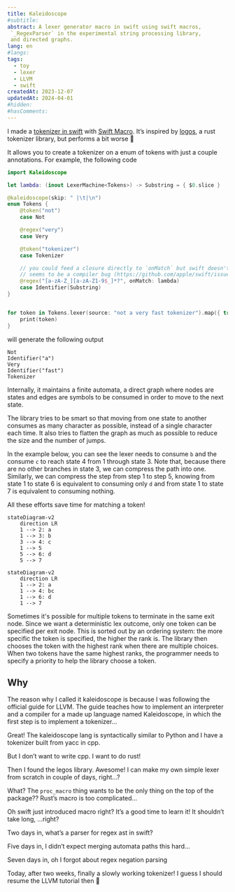 ```yaml
---
title: Kaleidoscope
#subtitle: 
abstract: A lexer generator macro in swift using swift macros,
 `_RegexParser` in the experimental string processing library,
 and directed graphs. 
lang: en
#langs: 
tags:
  - toy
  - lexer
  - LLVM
  - swift
createdAt: 2023-12-07
updatedAt: 2024-04-01
#hidden: 
#hasComments:
---
```


I made a [tokenizer in swift](https://github.com/FlickerSoul/Kaleidoscope) with
[Swift Macro](https://www.avanderlee.com/swift/macros/). It’s
inspired by [logos](https://github.com/maciejhirsz/logos), a rust tokenizer
library, but performs a bit worse 🤣

It allows you to create a tokenizer on a enum of tokens with just a couple
annotations. For example, the following code

```swift
import Kaleidoscope

let lambda: (inout LexerMachine<Tokens>) -> Substring = { $0.slice }

@kaleidoscope(skip: " |\t|\n")
enum Tokens {
    @token("not")
    case Not

    @regex("very")
    case Very

    @token("tokenizer")
    case Tokenizer

    // you could feed a closure directly to `onMatch` but swift doesn't like it for some reason
    // seems to be a compiler bug (https://github.com/apple/swift/issues/70322)
    @regex("[a-zA-Z_][a-zA-Z1-9$_]*?", onMatch: lambda) 
    case Identifier(Substring)
}


for token in Tokens.lexer(source: "not a very fast tokenizer").map({ try! $0.get() }) {
    print(token)
}
```

will generate the following output

```text
Not
Identifier("a")
Very
Identifier("fast")
Tokenizer
```

Internally, it maintains a finite automata, a direct graph where nodes are
states and edges are symbols to be consumed in order to move to the next state.

The library tries to be smart so that moving from one state to another consumes
as many character as possible, instead of a single character each time. It also
tries to flatten the graph as much as possible to reduce the size and the number
of jumps.

In the example below, you can see the lexer needs to consume `b` and
the consume `c` to reach state 4 from 1 through state 3. Note that, because
there are no other branches in state 3, we can compress the path into one.
Similarly, we can compress the step from step 1 to step 5, knowing from state 1
to state 6 is equivalent to consuming only `d` and from state 1 to state 7 is
equivalent to consuming nothing.

All these efforts save time for matching a token!

```mermaid
stateDiagram-v2
    direction LR
    1 --> 2: a
    1 --> 3: b
    3 --> 4: c
    1 --> 5
    5 --> 6: d
    5 --> 7
```

```mermaid
stateDiagram-v2
    direction LR
    1 --> 2: a
    1 --> 4: bc
    1 --> 6: d
    1 --> 7
```

Sometimes it's possible for multiple tokens to terminate in the same exit node.
Since we want a deterministic lex outcome, only one token can be specified per
exit node. This is sorted out by an ordering system: the more specific the token
is specified, the higher the rank is. The library then chooses the token with
the highest rank when there are multiple choices. When two tokens have the same
highest ranks, the programmer needs to specify a priority to help the library
choose a token.

## Why

The reason why I called it kaleidoscope is because I was following the official
guide for LLVM. The guide teaches how to implement an interpreter and a compiler
for a made up language named Kaleidoscope, in which the first step is to
implement a tokenizer…

Great! The kaleidoscope lang is syntactically similar to Python and I have a
tokenizer built from yacc in cpp.

But I don’t want to write cpp. I want to do rust!

Then I found the legos library. Awesome! I can make my own simple lexer from
scratch in couple of days, right…?

What? The `proc_macro` thing wants to be the only thing on the top of the
package?? Rust’s macro is too complicated…

Oh swift just introduced macro right? It’s a good time to learn it! It shouldn’t
take long, …right?

Two days in, what’s a parser for regex ast in swift?

Five days in, I didn’t expect merging automata paths this hard…

Seven days in, oh I forgot about regex negation parsing

Today, after two weeks, finally a slowly working tokenizer! I guess I should
resume the LLVM tutorial then 🤣
